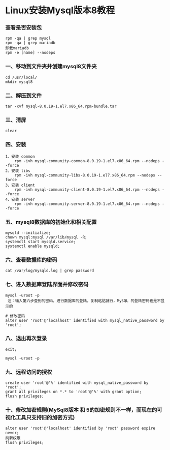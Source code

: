 # Linux安装Mysql版本8教程

### 查看是否安装包

	rpm -qa | grep mysql
	rpm -qa | grep mariadb 
	卸载mariadb
	rpm -e [name] --nodeps

### 一、移动到文件夹并创建mysql8文件夹
	
	cd /usr/local/
	mkdir mysql8

### 二、解压到文件
	
	tar -xvf mysql-8.0.19-1.el7.x86_64.rpm-bundle.tar
	
### 三、清屏

	clear

### 四、安装
	1、安装 common
		rpm -ivh mysql-community-common-8.0.19-1.el7.x86_64.rpm --nodeps --force
	2、安装 libs
		rpm -ivh mysql-community-libs-8.0.19-1.el7.x86_64.rpm --nodeps --force
	3、安装 client
		rpm -ivh mysql-community-client-8.0.19-1.el7.x86_64.rpm --nodeps --force
	4、安装 server
		rpm -ivh mysql-community-server-8.0.19-1.el7.x86_64.rpm --nodeps --force

### 五、mysql8数据库的初始化和相关配置

	mysqld --initialize;
	chown mysql:mysql /var/lib/mysql -R;
	systemctl start mysqld.service;
	systemctl enable mysqld;

### 六、查看数据库的密码
	
	cat /var/log/mysqld.log | grep password

### 七、进入数据库登陆界面并修改密码
	
	mysql -uroot -p 
	 注：输入第六步查到的密码，进行数据库的登陆，复制粘贴就行，MySQL 的登陆密码也是不显示的
	 
	# 修改密码
 	alter user 'root'@'localhost' identified with mysql_native_password by 'root';

### 八、退出再次登录

	exit;
	
	mysql -uroot -p 

### 九、远程访问的授权
	
	create user 'root'@'%' identified with mysql_native_password by 'root';
	grant all privileges on *.* to 'root'@'%' with grant option;
	flush privileges;
	
### 十、修改加密规则(MySql8版本 和 5的加密规则不一样，而现在的可视化工具只支持旧的加密方式)

	alter user 'root'@'localhost' identified by 'root' password expire never;
	刷新权限
	flush privileges;
